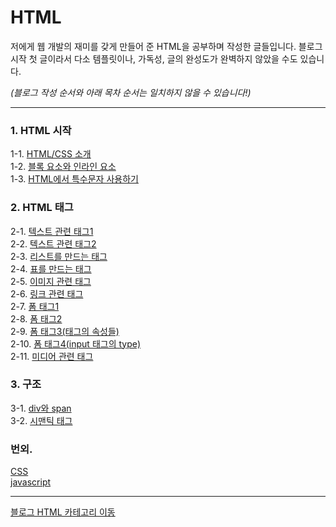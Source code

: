 # HTML
저에게 웹 개발의 재미를 갖게 만들어 준 HTML을 공부하며 작성한 글들입니다.
블로그 시작 첫 글이라서 다소 템플릿이나, 가독성, 글의 완성도가 완벽하지 않았을 수도 있습니다.

<i>(블로그 작성 순서와 아래 목차 순서는 일치하지 않을 수 있습니다!)</i>

---
### 1. HTML 시작
1-1. [HTML/CSS 소개](https://bamtory29.tistory.com/entry/HTMLCSS-HTML%EA%B3%BC-CSS?category=923994) <br/>
1-2. [블록 요소와 인라인 요소](https://bamtory29.tistory.com/entry/HTMLCSS-%EB%B8%94%EB%A1%9D-%EC%9A%94%EC%86%8C%EC%99%80-%EC%9D%B8%EB%9D%BC%EC%9D%B8-%EC%9A%94%EC%86%8C?category=923994) <br/>
1-3. [HTML에서 특수문자 사용하기](https://bamtory29.tistory.com/entry/HTMLCSS-%ED%8A%B9%EC%88%98%EB%AC%B8%EC%9E%90-%EC%9E%85%EB%A0%A5%ED%95%98%EA%B8%B0?category=923994) <br/>

### 2. HTML 태그
2-1. [텍스트 관련 태그1](https://bamtory29.tistory.com/entry/HTML-HTML-%ED%83%9C%EA%B7%B8-%EC%A0%95%EB%A6%AC-%ED%85%8D%EC%8A%A4%ED%8A%B8-%EA%B4%80%EB%A0%A8-%ED%83%9C%EA%B7%B8%EB%93%A4-%EB%B8%94%EB%A1%9D-%EC%9A%94%EC%86%8C?category=923994) <br/>
2-2. [텍스트 관련 태그2](https://bamtory29.tistory.com/entry/HTML-HTML-%ED%83%9C%EA%B7%B8-%EC%A0%95%EB%A6%AC-%ED%85%8D%EC%8A%A4%ED%8A%B8-%EA%B4%80%EB%A0%A8-%ED%83%9C%EA%B7%B8%EB%93%A4-%EC%9D%B8%EB%9D%BC%EC%9D%B8-%EC%9A%94%EC%86%8C?category=923994) <br/>
2-3. [리스트를 만드는 태그](https://bamtory29.tistory.com/entry/HTML-%EB%A6%AC%EC%8A%A4%ED%8A%B8%EB%A5%BC-%EB%A7%8C%EB%93%A4%EC%96%B4%EC%A3%BC%EB%8A%94-%ED%83%9C%EA%B7%B8%EB%93%A4?category=923994) <br/>
2-4. [표를 만드는 태그](https://bamtory29.tistory.com/entry/HTML-%ED%91%9C%EB%A5%BC-%EB%A7%8C%EB%93%9C%EB%8A%94-%ED%83%9C%EA%B7%B8?category=923994) <br/>
2-5. [이미지 관련 태그](https://bamtory29.tistory.com/entry/HTML-%EC%9D%B4%EB%AF%B8%EC%A7%80-%EA%B4%80%EB%A0%A8-%ED%83%9C%EA%B7%B8%EB%93%A4?category=923994) <br/>
2-6. [링크 관련 태그](https://bamtory29.tistory.com/entry/HTML-%EB%A7%81%ED%81%AC-%EA%B4%80%EB%A0%A8-%ED%83%9C%EA%B7%B8?category=923994) <br/>
2-7. [폼 태그1](https://bamtory29.tistory.com/entry/HTML-%ED%8F%BC-%ED%83%9C%EA%B7%B8-1-%EC%A7%81%EC%A0%91-%EC%9E%85%EB%A0%A5%ED%95%98%EB%8A%94-%ED%83%9C%EA%B7%B8%EB%93%A4?category=923994) <br/>
2-8. [폼 태그2](https://bamtory29.tistory.com/entry/HTML-%ED%8F%BC-%ED%83%9C%EA%B7%B8-2-%ED%8F%BC-%EC%9A%94%EC%86%8C-%ED%83%9C%EA%B7%B8%EB%93%A4-2?category=923994) <br/>
2-9. [폼 태그3(태그의 속성들)](https://bamtory29.tistory.com/entry/HTML-%ED%8F%BC-%EC%9A%94%EC%86%8C-3-%ED%8F%BC-%EC%9A%94%EC%86%8C%EC%9D%98-%EC%86%8D%EC%84%B1%EB%93%A4?category=923994) <br/>
2-10. [폼 태그4(input 태그의 type)](https://bamtory29.tistory.com/entry/HTML-%ED%8F%BC-%EC%9A%94%EC%86%8C-4-input-type%EC%9D%98-%EC%86%8D%EC%84%B1-%EA%B0%92?category=923994) <br/>
2-11. [미디어 관련 태그](https://bamtory29.tistory.com/entry/HTML-%EB%AF%B8%EB%94%94%EC%96%B4-%EA%B4%80%EB%A0%A8-%ED%83%9C%EA%B7%B8?category=923994) <br/>

### 3. 구조
3-1. [div와 span](https://bamtory29.tistory.com/entry/HTML-%EA%B3%B5%EA%B0%84-%EB%B6%84%ED%95%A0-%ED%83%9C%EA%B7%B8-%EB%A0%88%EC%9D%B4%EC%96%B4-%EB%82%98%EB%88%84%EA%B8%B0-div%EC%99%80-span?category=923994) <br/>
3-2. [시맨틱 태그](https://bamtory29.tistory.com/entry/HTML-%EC%8B%9C%EB%A7%A8%ED%8B%B1-%ED%83%9C%EA%B7%B8%EB%93%A4?category=923994) <br/>

### 번외.
[CSS]() <br/>
[javascript]() <br/>

---
[블로그 HTML 카테고리 이동](https://bamtory29.tistory.com/category/Programming/HTML,%20CSS?page=1) <br/>